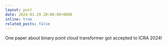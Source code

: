 ```yaml
---
layout: post
date: 2024-01-29 20:00:00+0800
inline: true
related_posts: false
---
```


One paper about binary point cloud transformer got accepted to ICRA 2024!